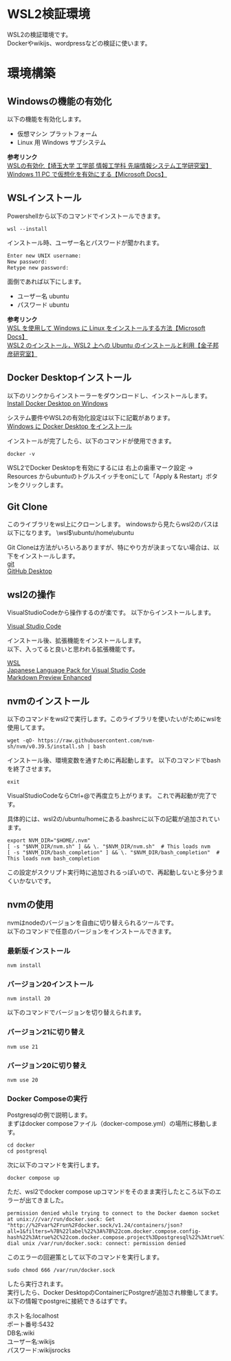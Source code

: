 # WSL2検証環境

WSL2の検証環境です。   
Dockerやwikijs、wordpressなどの検証に使います。

# 環境構築
## Windowsの機能の有効化

以下の機能を有効化します。

- 仮想マシン プラットフォーム
- Linux 用 Windows サブシステム

**参考リンク**   
[WSLの有効化【埼玉大学 工学部 情報工学科 先端情報システム工学研究室】](https://www.aise.ics.saitama-u.ac.jp/~gotoh/HowToEnableWSL.html)   
[Windows 11 PC で仮想化を有効にする【Microsoft Docs】](https://support.microsoft.com/ja-jp/windows/windows-11-pc-%E3%81%A7%E4%BB%AE%E6%83%B3%E5%8C%96%E3%82%92%E6%9C%89%E5%8A%B9%E3%81%AB%E3%81%99%E3%82%8B-c5578302-6e43-4b4b-a449-8ced115f58e1)


## WSLインストール

Powershellから以下のコマンドでインストールできます。

```
wsl --install
```

インストール時、ユーザー名とパスワードが聞かれます。

```
Enter new UNIX username:
New password:
Retype new password:
```

面倒であれば以下にします。

- ユーザー名 ubuntu
- パスワード ubuntu

**参考リンク**   
[WSL を使用して Windows に Linux をインストールする方法【Microsoft Docs】](https://learn.microsoft.com/ja-jp/windows/wsl/install)   
[WSL2 のインストール，WSL2 上への Ubuntu のインストールと利用【金子邦彦研究室】](https://www.kkaneko.jp/tools/wsl/wsl2.html)

## Docker Desktopインストール

以下のリンクからインストーラーをダウンロードし、インストールします。   
[Install Docker Desktop on Windows](https://docs.docker.com/desktop/install/windows-install/)

システム要件やWSL2の有効化設定は以下に記載があります。   
[Windows に Docker Desktop をインストール](https://docs.docker.jp/docker-for-windows/install-windows-home.html)

インストールが完了したら、以下のコマンドが使用できます。

```
docker -v
```

WSL2でDocker Desktopを有効にするには
右上の歯車マーク設定 -> Resources
からubuntuのトグルスイッチをonにして「Apply & Restart」ボタンをクリックします。

## Git Clone

このライブラリをwsl上にクローンします。
windowsから見たらwsl2のパスは以下になります。
\\wsl$\ubuntu\home\ubuntu

Git Cloneは方法がいろいろありますが、特にやり方が決まってない場合は、以下をインストールします。   
[git](https://git-scm.com/)   
[GitHub Desktop](https://desktop.github.com/)

## wsl2の操作

VisualStudioCodeから操作するのが楽です。
以下からインストールします。

[Visual Studio Code](https://azure.microsoft.com/ja-jp/products/visual-studio-code)

インストール後、拡張機能をインストールします。   
以下、入ってると良いと思われる拡張機能です。

[WSL](https://marketplace.visualstudio.com/items?itemName=ms-vscode-remote.remote-wsl)   
[Japanese Language Pack for Visual Studio Code](https://marketplace.visualstudio.com/items?itemName=MS-CEINTL.vscode-language-pack-ja)   
[Markdown Preview Enhanced](https://marketplace.visualstudio.com/items?itemName=shd101wyy.markdown-preview-enhanced)

## nvmのインストール

以下のコマンドをwsl2で実行します。このライブラリを使いたいがためにwslを使用してます。

```
wget -qO- https://raw.githubusercontent.com/nvm-sh/nvm/v0.39.5/install.sh | bash
```

インストール後、環境変数を通すために再起動します。
以下のコマンドでbashを終了させます。
```
exit
```

VisualStudioCodeならCtrl+@で再度立ち上がります。
これで再起動が完了です。

具体的には、wsl2の/ubuntu/homeにある.bashrcに以下の記載が追加されています。

```
export NVM_DIR="$HOME/.nvm"
[ -s "$NVM_DIR/nvm.sh" ] && \. "$NVM_DIR/nvm.sh"  # This loads nvm
[ -s "$NVM_DIR/bash_completion" ] && \. "$NVM_DIR/bash_completion"  # This loads nvm bash_completion
```

この設定がスクリプト実行時に追加されるっぽいので、再起動しないと多分うまくいかないです。

## nvmの使用
nvmはnodeのバージョンを自由に切り替えられるツールです。   
以下のコマンドで任意のバージョンをインストールできます。

### 最新版インストール
```
nvm install
```

### バージョン20インストール
```
nvm install 20
```

以下のコマンドでバージョンを切り替えられます。

### バージョン21に切り替え

```
nvm use 21
```

### バージョン20に切り替え

```
nvm use 20
```

### Docker Composeの実行
Postgresqlの例で説明します。   
まずはdocker composeファイル（docker-compose.yml）の場所に移動します。   
```
cd docker
cd postgresql
```

次に以下のコマンドを実行します。
```
docker compose up
```

ただ、wsl2でdocker compose upコマンドをそのまま実行したところ以下のエラーが出てきました。   

```
permission denied while trying to connect to the Docker daemon socket at unix:///var/run/docker.sock: Get "http://%2Fvar%2Frun%2Fdocker.sock/v1.24/containers/json?all=1&filters=%7B%22label%22%3A%7B%22com.docker.compose.config-hash%22%3Atrue%2C%22com.docker.compose.project%3Dpostgresql%22%3Atrue%7D%7D": dial unix /var/run/docker.sock: connect: permission denied
```

このエラーの回避策として以下のコマンドを実行します。

```
sudo chmod 666 /var/run/docker.sock
```

したら実行されます。   
実行したら、Docker DesktopのContainerにPostgreが追加され稼働してます。   
以下の情報でpostgreに接続できるはずです。   

ホスト名:localhost   
ポート番号:5432   
DB名:wiki   
ユーザー名:wikijs   
パスワード:wikijsrocks   

